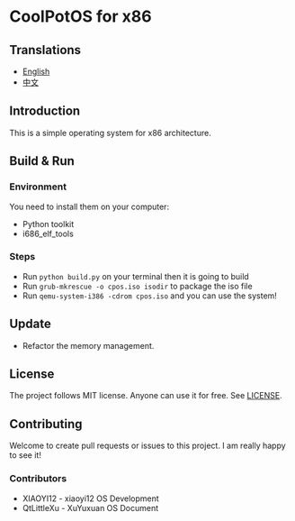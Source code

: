 # CoolPotOS for x86

## Translations

- [English](README.md)
- [中文](README-zh-CN.md)

## Introduction

This is a simple operating system for x86 architecture.

## Build & Run

### Environment

You need to install them on your computer:

- Python toolkit
- i686_elf_tools

### Steps

- Run `python build.py` on your terminal then it is going to build
- Run `grub-mkrescue -o cpos.iso isodir` to package the iso file
- Run `qemu-system-i386 -cdrom cpos.iso` and you can use the system!

## Update

- Refactor the memory management.

## License

The project follows MIT license. Anyone can use it for free. See [LICENSE](LICENSE).

## Contributing

Welcome to create pull requests or issues to this project. I am really happy to see it!

### Contributors

* XIAOYI12 - xiaoyi12 OS Development
* QtLittleXu - XuYuxuan OS Document